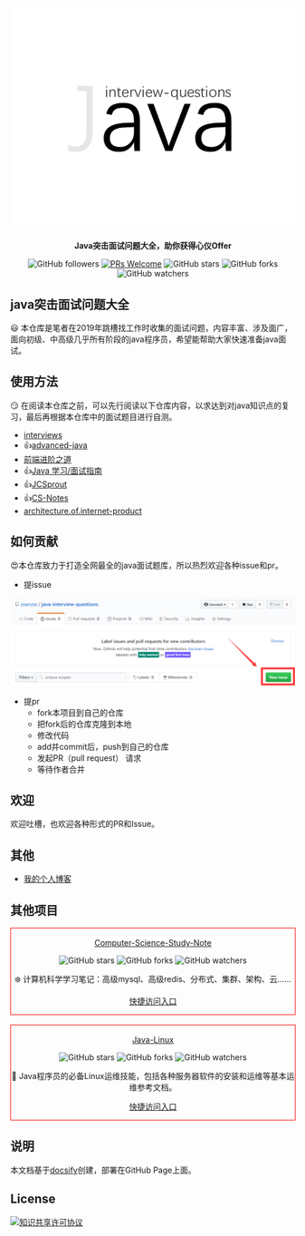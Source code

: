 

<center>

![](img/logo.png)

</center>

<p align="center">
	<strong>Java突击面试问题大全，助你获得心仪Offer</strong>
</p>

<center>

![GitHub followers](https://img.shields.io/github/followers/zeanzai?style=plastic) [![PRs Welcome](https://img.shields.io/badge/PRs-welcome-brightgreen.svg?style=plastic)](https://github.com/zeanzai/java-interview-questions/pulls) ![GitHub stars](https://img.shields.io/github/stars/zeanzai/java-interview-questions?style=plastic) ![GitHub forks](https://img.shields.io/github/forks/zeanzai/java-interview-questions?style=plastic) ![GitHub watchers](https://img.shields.io/github/watchers/zeanzai/java-interview-questions?style=plastic)

</center>

## java突击面试问题大全

😃 本仓库是笔者在2019年跳槽找工作时收集的面试问题，内容丰富、涉及面广，面向初级、中高级几乎所有阶段的java程序员，希望能帮助大家快速准备java面试。

## 使用方法

😏 在阅读本仓库之前，可以先行阅读以下仓库内容，以求达到对java知识点的复习，最后再根据本仓库中的面试题目进行自测。

- [interviews](https://github.com/kdn251/interviews)
- 👍[advanced-java](https://doocs.github.io/advanced-java)
- [前端进阶之道](https://yuchengkai.cn/docs/frontend/)
- 👍[Java 学习/面试指南](https://snailclimb.top/JavaGuide)
- 👍[JCSprout](https://crossoverjie.top/JCSprout)
- 👍[CS-Notes](https://cyc2018.github.io/CS-Notes/)
- [architecture.of.internet-product](https://github.com/davideuler/architecture.of.internet-product)

## 如何贡献

😍本仓库致力于打造全网最全的java面试题库，所以热烈欢迎各种issue和pr。

- 提issue

<center>

![](img/new-issue.png)

</center>

- 提pr
  - fork本项目到自己的仓库
  - 把fork后的仓库克隆到本地
  - 修改代码
  - add并commit后，push到自己的仓库
  - 发起PR（pull request） 请求
  - 等待作者合并

## 欢迎

欢迎吐槽，也欢迎各种形式的PR和Issue。

## 其他

- [我的个人博客](https://zeanzai.me)

## 其他项目

<div align="center" style="border: solid red 1px;"><br />
  <a href="https://github.com/zeanzai/Computer-Science-Study-Note" target="_blank">Computer-Science-Study-Note</a><br />

  ![GitHub stars](https://img.shields.io/github/stars/zeanzai/Computer-Science-Study-Note?style=plastic) ![GitHub forks](https://img.shields.io/github/forks/zeanzai/Computer-Science-Study-Note?style=plastic) ![GitHub watchers](https://img.shields.io/github/watchers/zeanzai/Computer-Science-Study-Note?style=plastic)

  ❄️ 计算机科学学习笔记：高级mysql、高级redis、分布式、集群、架构、云……

  <a href="https://zeanzai.me/Computer-Science-Study-Note/" target="_blank">快捷访问入口</a>
</div>
<br />
<div align="center" style="border: solid red 1px;"><br />
  <a href="https://github.com/zeanzai/Java-Linux" target="_blank">Java-Linux</a><br />

  ![GitHub stars](https://img.shields.io/github/stars/zeanzai/Java-Linux?style=plastic) ![GitHub forks](https://img.shields.io/github/forks/zeanzai/Java-Linux?style=plastic) ![GitHub watchers](https://img.shields.io/github/watchers/zeanzai/Java-Linux?style=plastic)

  🐉 Java程序员的必备Linux运维技能，包括各种服务器软件的安装和运维等基本运维参考文档。

  <a href="https://zeanzai.me/Java-Linux/" target="_blank">快捷访问入口</a>
</div>

## 说明

本文档基于[docsify](https://docsify.js.org/#/zh-cn/)创建，部署在GitHub Page上面。

## License

<a rel="license" href="http://creativecommons.org/licenses/by-nc-sa/4.0/"><img alt="知识共享许可协议" style="border-width:0" src="https://i.creativecommons.org/l/by-nc-sa/4.0/88x31.png" /></a>

